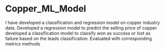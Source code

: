# Copper_ML_Model
I have developed a classification and regression model on copper industry data. Developed a regression model to predict the selling price of copper 
developed a classification model to classify won as success or lost as failure based on the leads classification. Evaluated with corresponding metrics methods
